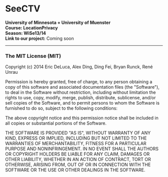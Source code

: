 SeeCTV
=============

**University of Minnesota + University of Muenster**<br/>
**Course: LocationPrivacy**<br/>
**Season: WiSe13/14**<br/>
**Link to our project:** Coming soon<br/>

***

### The MIT License (MIT)

Copyright (c) 2014 Eric DeLuca, Alex Ding, Ding Fei, Bryan Runck, René Unrau

Permission is hereby granted, free of charge, to any person obtaining a copy
of this software and associated documentation files (the "Software"), to deal
in the Software without restriction, including without limitation the rights
to use, copy, modify, merge, publish, distribute, sublicense, and/or sell
copies of the Software, and to permit persons to whom the Software is
furnished to do so, subject to the following conditions:

The above copyright notice and this permission notice shall be included in
all copies or substantial portions of the Software.

THE SOFTWARE IS PROVIDED "AS IS", WITHOUT WARRANTY OF ANY KIND, EXPRESS OR
IMPLIED, INCLUDING BUT NOT LIMITED TO THE WARRANTIES OF MERCHANTABILITY,
FITNESS FOR A PARTICULAR PURPOSE AND NONINFRINGEMENT. IN NO EVENT SHALL THE
AUTHORS OR COPYRIGHT HOLDERS BE LIABLE FOR ANY CLAIM, DAMAGES OR OTHER
LIABILITY, WHETHER IN AN ACTION OF CONTRACT, TORT OR OTHERWISE, ARISING FROM,
OUT OF OR IN CONNECTION WITH THE SOFTWARE OR THE USE OR OTHER DEALINGS IN
THE SOFTWARE.
